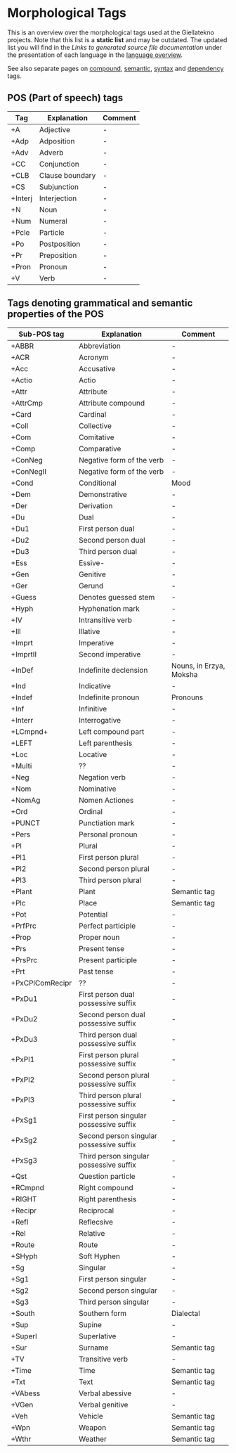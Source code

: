 # Morphological Tags

This is an overview over the morphological tags used at the Giellatekno projects. Note that this list is a **static list** and may be outdated. The updated list you will find in the _Links to generated source file documentation_ under the presentation of each language in the [language overview](/lang//lang.eng.html).

See also separate pages on [compound](CompoundTags.html), [semantic](SemanticTags.html), [syntax](docu-sme-syntaxtags.html) and [dependency](docu-deptags.html) tags.

## POS (Part of speech) tags

| Tag             | Explanation                              | Comment                 |
| --------------- | ---------------------------------------- | ----------------------- |
| +A              | Adjective                                | -                       |
| +Adp            | Adposition                               | -                       |
| +Adv            | Adverb                                   | -                       |
| +CC             | Conjunction                              | -                       |
| +CLB            | Clause boundary                          | -                       |
| +CS             | Subjunction                              | -                       |
| +Interj         | Interjection                             | -                       |
| +N              | Noun                                     | -                       |
| +Num            | Numeral                                  | -                       |
| +Pcle           | Particle                                 | -                       |
| +Po             | Postposition                             | -                       |
| +Pr             | Preposition                              | -                       |
| +Pron           | Pronoun                                  | -                       |
| +V              | Verb                                     | -                       |


## Tags denoting grammatical and semantic properties of the POS

| Sub-POS tag     | Explanation                              | Comment                 |
| --------------- | ---------------------------------------- | ----------------------- |
| +ABBR           | Abbreviation                             | -                       |
| +ACR            | Acronym                                  | -                       |
| +Acc            | Accusative                               | -                       |
| +Actio          | Actio                                    | -                       |
| +Attr           | Attribute                                | -                       |
| +AttrCmp        | Attribute compound                       | -                       |
| +Card           | Cardinal                                 | -                       |
| +Coll           | Collective                               | -                       |
| +Com            | Comitative                               | -                       |
| +Comp           | Comparative                              | -                       |
| +ConNeg         | Negative form of the verb                | -                       |
| +ConNegII       | Negative form of the verb                | -                       |
| +Cond           | Conditional                              | Mood                    |
| +Dem            | Demonstrative                            | -                       |
| +Der            | Derivation                               | -                       |
| +Du             | Dual                                     | -                       |
| +Du1            | First person dual                        | -                       |
| +Du2            | Second person dual                       | -                       |
| +Du3            | Third person dual                        | -                       |
| +Ess            | Essive-                                  | -                       |
| +Gen            | Genitive                                 | -                       |
| +Ger            | Gerund                                   | -                       |
| +Guess          | Denotes guessed stem                     | -                       |
| +Hyph           | Hyphenation mark                         | -                       |
| +IV             | Intransitive verb                        | -                       |
| +Ill            | Illative                                 | -                       |
| +Imprt          | Imperative                               | -                       |
| +ImprtII        | Second imperative                        | -                       |
| +InDef          | Indefinite declension                    | Nouns, in Erzya, Moksha |
| +Ind            | Indicative                               | -                       |
| +Indef          | Indefinite pronoun                       | Pronouns                |
| +Inf            | Infinitive                               | -                       |
| +Interr         | Interrogative                            | -                       |
| +LCmpnd+        | Left compound part                       | -                       |
| +LEFT           | Left parenthesis                         | -                       |
| +Loc            | Locative                                 | -                       |
| +Multi          | ??                                       | -                       |
| +Neg            | Negation verb                            | -                       |
| +Nom            | Nominative                               | -                       |
| +NomAg          | Nomen Actiones                           | -                       |
| +Ord            | Ordinal                                  | -                       |
| +PUNCT          | Punctiation mark                         | -                       |
| +Pers           | Personal pronoun                         | -                       |
| +Pl             | Plural                                   | -                       |
| +Pl1            | First person plural                      | -                       |
| +Pl2            | Second person plural                     | -                       |
| +Pl3            | Third person plural                      | -                       |
| +Plant          | Plant                                    | Semantic tag            |
| +Plc            | Place                                    | Semantic tag            |
| +Pot            | Potential                                | -                       |
| +PrfPrc         | Perfect participle                       | -                       |
| +Prop           | Proper noun                              | -                       |
| +Prs            | Present tense                            | -                       |
| +PrsPrc         | Present participle                       | -                       |
| +Prt            | Past tense                               | -                       |
| +PxCPlComRecipr | ??                                       | -                       |
| +PxDu1          | First person dual possessive suffix      | -                       |
| +PxDu2          | Second person dual possessive suffix     | -                       |
| +PxDu3          | Third person dual possessive suffix      | -                       |
| +PxPl1          | First person plural possessive suffix    | -                       |
| +PxPl2          | Second person plural possessive suffix   | -                       |
| +PxPl3          | Third person plural possessive suffix    | -                       |
| +PxSg1          | First person singular possessive suffix  | -                       |
| +PxSg2          | Second person singular possessive suffix | -                       |
| +PxSg3          | Third person singular possessive suffix  | -                       |
| +Qst            | Question particle                        | -                       |
| +RCmpnd         | Right compound                           | -                       |
| +RIGHT          | Right parenthesis                        | -                       |
| +Recipr         | Reciprocal                               | -                       |
| +Refl           | Reflecsive                               | -                       |
| +Rel            | Relative                                 | -                       |
| +Route          | Route                                    | -                       |
| +SHyph          | Soft Hyphen                              | -                       |
| +Sg             | Singular                                 | -                       |
| +Sg1            | First person singular                    | -                       |
| +Sg2            | Second person singular                   | -                       |
| +Sg3            | Third person singular                    | -                       |
| +South          | Southern form                            | Dialectal               |
| +Sup            | Supine                                   | -                       |
| +Superl         | Superlative                              | -                       |
| +Sur            | Surname                                  | Semantic tag            |
| +TV             | Transitive verb                          | -                       |
| +Time           | Time                                     | Semantic tag            |
| +Txt            | Text                                     | Semantic tag            |
| +VAbess         | Verbal abessive                          | -                       |
| +VGen           | Verbal genitive                          | -                       |
| +Veh            | Vehicle                                  | Semantic tag            |
| +Wpn            | Weapon                                   | Semantic tag            |
| +Wthr           | Weather                                  | Semantic tag            |
